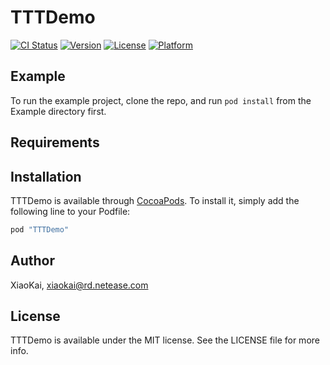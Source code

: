 # TTTDemo

[![CI Status](http://img.shields.io/travis/XiaoKai/TTTDemo.svg?style=flat)](https://travis-ci.org/XiaoKai/TTTDemo)
[![Version](https://img.shields.io/cocoapods/v/TTTDemo.svg?style=flat)](http://cocoapods.org/pods/TTTDemo)
[![License](https://img.shields.io/cocoapods/l/TTTDemo.svg?style=flat)](http://cocoapods.org/pods/TTTDemo)
[![Platform](https://img.shields.io/cocoapods/p/TTTDemo.svg?style=flat)](http://cocoapods.org/pods/TTTDemo)

## Example

To run the example project, clone the repo, and run `pod install` from the Example directory first.

## Requirements

## Installation

TTTDemo is available through [CocoaPods](http://cocoapods.org). To install
it, simply add the following line to your Podfile:

```ruby
pod "TTTDemo"
```

## Author

XiaoKai, xiaokai@rd.netease.com

## License

TTTDemo is available under the MIT license. See the LICENSE file for more info.

